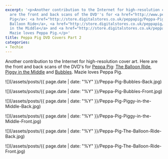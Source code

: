 ```yaml
---
excerpt: '<p>Another contribution to the Internet for high-resolution cover art. Here
  are the front and back scans of the DVD''s for <a href="http://www.peppapig.com/">Peppa
  Pig</a>: <a href="http://store.digitalstores.co.uk/peppapig/Peppa-Pig/The-Balloon-Ride-DVD/article.html?return=%2Fpeppapig%2Fpeppadvd%2Fcategory.html%3Fc%3Dpeppadvd&a=CTD10598">The
  Balloon Ride</a>, <a href="http://store.digitalstores.co.uk/peppapig/Peppa-Pig/Peppa-Pig-Piggy-in-the-Middle/article.html?return=%2Fpeppapig%2Fpeppadvd%2Fcategory.html%3Fc%3Dpeppadvd&a=CTD10393">Piggy
  in the Middle</a> and <a href="http://store.digitalstores.co.uk/peppapig/Peppa-Pig/Bubbles/article.html?return=%2Fpeppapig%2Fpeppadvd%2Fcategory.html%3Fc%3Dpeppadvd&a=CTD10414">Bubbles</a>.
  Mazie loves Peppa Pig.</p>'
title: Peppa Pig DVD Covers Part 2
categories:
- Techie
---
```


Another contribution to the Internet for high-resolution cover art. Here are the front and back scans of the DVD's for [Peppa Pig](http://www.peppapig.com/): [The Balloon Ride](http://store.digitalstores.co.uk/peppapig/Peppa-Pig/The-Balloon-Ride-DVD/article.html?return=%2Fpeppapig%2Fpeppadvd%2Fcategory.html%3Fc%3Dpeppadvd&a=CTD10598), [Piggy in the Middle](http://store.digitalstores.co.uk/peppapig/Peppa-Pig/Peppa-Pig-Piggy-in-the-Middle/article.html?return=%2Fpeppapig%2Fpeppadvd%2Fcategory.html%3Fc%3Dpeppadvd&a=CTD10393) and [Bubbles](http://store.digitalstores.co.uk/peppapig/Peppa-Pig/Bubbles/article.html?return=%2Fpeppapig%2Fpeppadvd%2Fcategory.html%3Fc%3Dpeppadvd&a=CTD10414). Mazie loves Peppa Pig.
<!-- more -->



  
   ![](/assets/posts/{{ page.date | date: "%Y" }}/Peppa-Pig-Bubbles-Back.jpg)
  

  
   ![](/assets/posts/{{ page.date | date: "%Y" }}/Peppa-Pig-Bubbles-Front.jpg)
  

  
   ![](/assets/posts/{{ page.date | date: "%Y" }}/Peppa-Pig-Piggy-in-the-Middle-Back.jpg)
  

  
   ![](/assets/posts/{{ page.date | date: "%Y" }}/Peppa-Pig-Piggy-in-the-Middle-Front.jpg)
  

  
   ![](/assets/posts/{{ page.date | date: "%Y" }}/Peppa-Pig-The-Balloon-Ride-Back.jpg)
  

  
   ![](/assets/posts/{{ page.date | date: "%Y" }}/Peppa-Pig-The-Balloon-Ride-Front.jpg)
  


